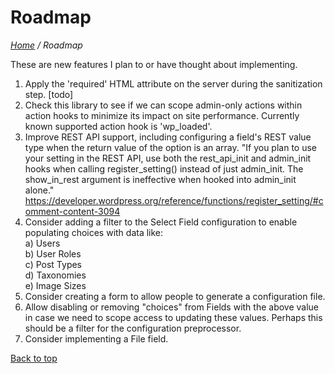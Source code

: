 # Roadmap

*[Home](../README.md) / Roadmap*

These are new features I plan to or have thought about implementing.

1. Apply the 'required' HTML attribute on the server during the sanitization step. [todo]
2. Check this library to see if we can scope admin-only actions within action hooks to minimize its impact on site performance. Currently known supported action hook is 'wp_loaded'.
3. Improve REST API support, including configuring a field's REST value type when the return value of the option is an array. "If you plan to use your setting in the REST API, use both the rest_api_init and admin_init hooks when calling register_setting() instead of just admin_init. The show_in_rest argument is ineffective when hooked into admin_init alone." https://developer.wordpress.org/reference/functions/register_setting/#comment-content-3094
4. Consider adding a filter to the Select Field configuration to enable populating choices with data like:  
   a) Users  
   b) User Roles  
   c) Post Types  
   d) Taxonomies  
   e) Image Sizes  
5. Consider creating a form to allow people to generate a configuration file.
6. Allow disabling or removing "choices" from Fields with the above value in case we need to scope access to updating these values. Perhaps this should be a filter for the configuration preprocessor.
7. Consider implementing a File field.

[Back to top](#roadmap)
